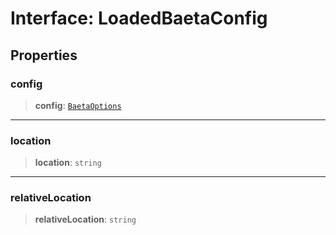 # Interface: LoadedBaetaConfig

## Properties

### config

> **config**: [`BaetaOptions`](../../index/interfaces/BaetaOptions.md)

---

### location

> **location**: `string`

---

### relativeLocation

> **relativeLocation**: `string`
